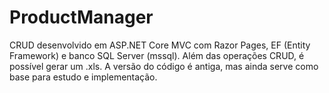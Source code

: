 # ProductManager
CRUD desenvolvido em ASP.NET Core MVC com Razor Pages, EF (Entity Framework) e banco SQL Server (mssql). Além das operações CRUD, é possível gerar um .xls. A versão do código é antiga, mas ainda serve como base para estudo e implementação.

